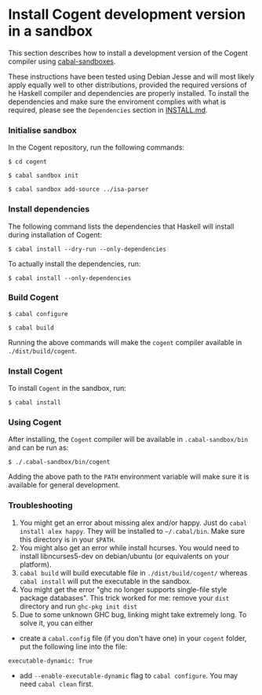 # Install Cogent development version in a sandbox

This section describes how to install a development version of the Cogent compiler using
[cabal-sandboxes](https://www.haskell.org/cabal/users-guide/installing-packages.html#developing-with-sandboxes).

These instructions have been tested using Debian Jesse and will most likely apply equally well
to other distributions, provided the required versions of he Haskell compiler and dependencies
are properly installed.
To install the dependencies and make sure the enviroment complies with what is required,
please see the `Dependencies` section in [INSTALL.md](./INSTALL.md).


### Initialise sandbox

In the Cogent repository, run the following commands:

```
$ cd cogent

$ cabal sandbox init

$ cabal sandbox add-source ../isa-parser

```

### Install dependencies

The following command lists the dependencies that Haskell will install during installation
of Cogent:

`$ cabal install --dry-run --only-dependencies`

To actually install the dependencies, run:

`$ cabal install --only-dependencies`


### Build Cogent

```
$ cabal configure

$ cabal build
```

Running the above commands will make the `cogent` compiler available in `./dist/build/cogent`.


### Install Cogent

To install `Cogent` in the sandbox, run:

`$ cabal install`


### Using Cogent

After installing, the `Cogent` compiler will be available in `.cabal-sandbox/bin` and can be
run as:

```
$ ./.cabal-sandbox/bin/cogent
```

Adding the above path to the `PATH` environment variable will make sure it is available for
general development.


### Troubleshooting

1. You might get an error about missing alex and/or happy. Just do `cabal install alex happy`.
   They will be installed to `~/.cabal/bin`. Make sure this directory is in your `$PATH`.
2. You might also get an error while install hcurses. You would need to install libncurses5-dev on
   debian/ubuntu (or equivalents on your platform).
3. `cabal build` will build executable file in `./dist/build/cogent/` whereas `cabal install`
   will put the executable in the sandbox.
4. You might get the error "ghc no longer supports single-file style package databases".
   This trick worked for me: remove your `dist` directory and run `ghc-pkg init dist`
5. Due to some unknown GHC bug, linking might take extremely long. To solve it, you can either
  - create a `cabal.config` file (if you don't have one) in your `cogent` folder, put the following 
     line into the file:
```
executable-dynamic: True
```
  - add `--enable-executable-dynamic` flag to `cabal configure`. You may need `cabal clean` first. 

